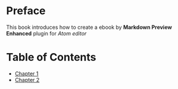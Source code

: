 <!--  book
      title:"Markdown Preview Enhanced"
      authors:"shd101wyy"
-->

# Preface
This book introduces how to create a ebook by **Markdown Preview Enhanced** plugin for *Atom editor*


# Table of Contents
* [Chapter 1](/chapter1/README.md)
* [Chapter 2](/chapter2/README.md)
